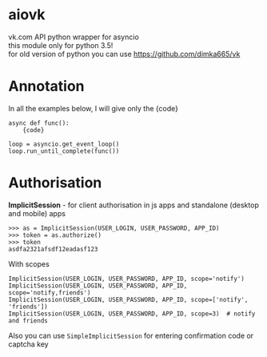 # aiovk
vk.com API python wrapper for asyncio  
this module only for python 3.5!  
for old version of python you can use https://github.com/dimka665/vk

# Annotation
In all the examples below, I will give only the {code}

    async def func():
        {code}

    loop = asyncio.get_event_loop()
    loop.run_until_complete(func())


# Authorisation
**ImplicitSession** - for client authorisation in js apps and standalone (desktop and mobile) apps

    >>> as = ImplicitSession(USER_LOGIN, USER_PASSWORD, APP_ID)
    >>> token = as.authorize()
    >>> token
    asdfa2321afsdf12eadasf123

With scopes

    ImplicitSession(USER_LOGIN, USER_PASSWORD, APP_ID, scope='notify')
    ImplicitSession(USER_LOGIN, USER_PASSWORD, APP_ID, scope='notify,friends')
    ImplicitSession(USER_LOGIN, USER_PASSWORD, APP_ID, scope=['notify', 'friends'])
    ImplicitSession(USER_LOGIN, USER_PASSWORD, APP_ID, scope=3)  # notify and friends

Also you can use `SimpleImplicitSession` for entering confirmation code
or captcha key
